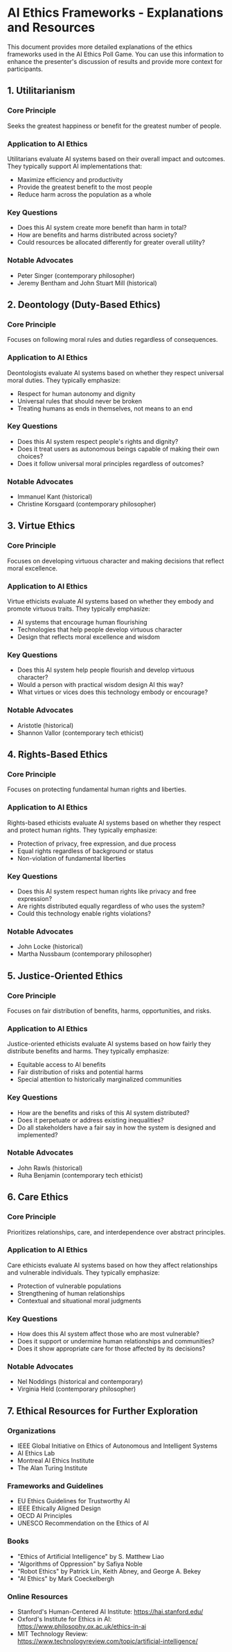 # AI Ethics Frameworks - Explanations and Resources

This document provides more detailed explanations of the ethics frameworks used in the AI Ethics Poll Game. You can use this information to enhance the presenter's discussion of results and provide more context for participants.

## 1. Utilitarianism

### Core Principle
Seeks the greatest happiness or benefit for the greatest number of people.

### Application to AI Ethics
Utilitarians evaluate AI systems based on their overall impact and outcomes. They typically support AI implementations that:
- Maximize efficiency and productivity
- Provide the greatest benefit to the most people
- Reduce harm across the population as a whole

### Key Questions
- Does this AI system create more benefit than harm in total?
- How are benefits and harms distributed across society?
- Could resources be allocated differently for greater overall utility?

### Notable Advocates
- Peter Singer (contemporary philosopher)
- Jeremy Bentham and John Stuart Mill (historical)

## 2. Deontology (Duty-Based Ethics)

### Core Principle
Focuses on following moral rules and duties regardless of consequences.

### Application to AI Ethics
Deontologists evaluate AI systems based on whether they respect universal moral duties. They typically emphasize:
- Respect for human autonomy and dignity
- Universal rules that should never be broken
- Treating humans as ends in themselves, not means to an end

### Key Questions
- Does this AI system respect people's rights and dignity?
- Does it treat users as autonomous beings capable of making their own choices?
- Does it follow universal moral principles regardless of outcomes?

### Notable Advocates
- Immanuel Kant (historical)
- Christine Korsgaard (contemporary philosopher)

## 3. Virtue Ethics

### Core Principle
Focuses on developing virtuous character and making decisions that reflect moral excellence.

### Application to AI Ethics
Virtue ethicists evaluate AI systems based on whether they embody and promote virtuous traits. They typically emphasize:
- AI systems that encourage human flourishing
- Technologies that help people develop virtuous character
- Design that reflects moral excellence and wisdom

### Key Questions
- Does this AI system help people flourish and develop virtuous character?
- Would a person with practical wisdom design AI this way?
- What virtues or vices does this technology embody or encourage?

### Notable Advocates
- Aristotle (historical)
- Shannon Vallor (contemporary tech ethicist)

## 4. Rights-Based Ethics

### Core Principle
Focuses on protecting fundamental human rights and liberties.

### Application to AI Ethics
Rights-based ethicists evaluate AI systems based on whether they respect and protect human rights. They typically emphasize:
- Protection of privacy, free expression, and due process
- Equal rights regardless of background or status
- Non-violation of fundamental liberties

### Key Questions
- Does this AI system respect human rights like privacy and free expression?
- Are rights distributed equally regardless of who uses the system?
- Could this technology enable rights violations?

### Notable Advocates
- John Locke (historical)
- Martha Nussbaum (contemporary philosopher)

## 5. Justice-Oriented Ethics

### Core Principle
Focuses on fair distribution of benefits, harms, opportunities, and risks.

### Application to AI Ethics
Justice-oriented ethicists evaluate AI systems based on how fairly they distribute benefits and harms. They typically emphasize:
- Equitable access to AI benefits
- Fair distribution of risks and potential harms
- Special attention to historically marginalized communities

### Key Questions
- How are the benefits and risks of this AI system distributed?
- Does it perpetuate or address existing inequalities?
- Do all stakeholders have a fair say in how the system is designed and implemented?

### Notable Advocates
- John Rawls (historical)
- Ruha Benjamin (contemporary tech ethicist)

## 6. Care Ethics

### Core Principle
Prioritizes relationships, care, and interdependence over abstract principles.

### Application to AI Ethics
Care ethicists evaluate AI systems based on how they affect relationships and vulnerable individuals. They typically emphasize:
- Protection of vulnerable populations
- Strengthening of human relationships
- Contextual and situational moral judgments

### Key Questions
- How does this AI system affect those who are most vulnerable?
- Does it support or undermine human relationships and communities?
- Does it show appropriate care for those affected by its decisions?

### Notable Advocates
- Nel Noddings (historical and contemporary)
- Virginia Held (contemporary philosopher)

## 7. Ethical Resources for Further Exploration

### Organizations
- IEEE Global Initiative on Ethics of Autonomous and Intelligent Systems
- AI Ethics Lab
- Montreal AI Ethics Institute
- The Alan Turing Institute

### Frameworks and Guidelines
- EU Ethics Guidelines for Trustworthy AI
- IEEE Ethically Aligned Design
- OECD AI Principles
- UNESCO Recommendation on the Ethics of AI

### Books
- "Ethics of Artificial Intelligence" by S. Matthew Liao
- "Algorithms of Oppression" by Safiya Noble
- "Robot Ethics" by Patrick Lin, Keith Abney, and George A. Bekey
- "AI Ethics" by Mark Coeckelbergh

### Online Resources
- Stanford's Human-Centered AI Institute: https://hai.stanford.edu/
- Oxford's Institute for Ethics in AI: https://www.philosophy.ox.ac.uk/ethics-in-ai
- MIT Technology Review: https://www.technologyreview.com/topic/artificial-intelligence/